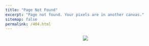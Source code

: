 ```yaml
---
title: "Page Not Found"
excerpt: "Page not found. Your pixels are in another canvas."
sitemap: false
permalink: /404.html
---
```


<p align="center">
<img src="https://user-images.githubusercontent.com/69093629/125167654-f3ba7700-e1a1-11eb-9b0d-20f895e11119.gif">
</p>

